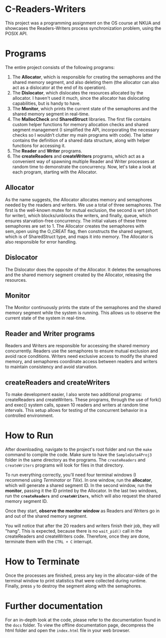 # C-Readers-Writers
This project was a programming assignment on the OS course at NKUA and showcases the Readers-Writers process synchronization problem, using the POSIX API.

# Programs  
The entire project consists of the following programs:
1.	The **Allocator**, which is responsible for creating the semaphores and the shared memory segment, and also deleting them (the allocator can also act as a dislocator at the end of its operation).
3. The **Dislocator**, which dislocates the resources allocated by the allocator. I haven't used it  much, since the allocator has dislocating capabilities, but is handy to have.
2.	The **Monitor**, which prints the current state of the semaphores and the shared memory segment in real-time.
3.	The **MallocCheck** and **SharedStruct** libraries. The first file contains custom helper functions for memory allocation checks and shared segment management (I simplified the API, incorporating the necessary checks so I wouldn’t clutter my main programs with code). The latter contains the definition of a shared data structure, along with helper functions for accessing it.
4.	The **Reader** and **Writer** programs.
5.	The **createReaders** and **createWriters** programs, which act as a convenient way of spawning multiple Reader and Writer processes at random time to demonstrate the concurrency.
Now, let's take a look at each program, starting with the Allocator.
## Allocator
As the name suggests, the Allocator allocates memory and semaphores needed by the readers and writers. We use a total of three semaphores. The first is the well-known mutex for mutual exclusion, the second is wrt (short for writer), which blocks/unblocks the writers, and finally, queue, which ensures starvation-free concurrency. The initial values of these three semaphores are set to 1.
The Allocator creates the semaphores with sem_open using the O_CREAT flag, then constructs the shared segment, which is of SharedStruct type, and maps it into memory. The Allocator is also responsible for error handling.

## Dislocator
The Dislocator does the opposite of the Allocator. It deletes the semaphores and the shared memory segment created by the Allocator, releasing the resources.

## Monitor
The Monitor continuously prints the state of the semaphores and the shared memory segment while the system is running. This allows us to observe the current state of the system in real-time.

## Reader and Writer programs
Readers and Writers are responsible for accessing the shared memory concurrently. Readers use the semaphores to ensure mutual exclusion and avoid race conditions. Writers need exclusive access to modify the shared memory, and semaphores coordinate access between readers and writers to maintain consistency and avoid starvation.

## createReaders and createWriters
To make development easier, I also wrote two additional programs: createReaders and createWriters. These programs, through the use of fork() and exec() system calls, spawn 10 readers and writers at random time intervals. This setup allows for testing of the concurrent behavior in a controlled environment.

# How to Run
After downloading, navigate to the project's root folder and run the `make` command to compile the code. Make sure to have the `SampleData4Proj3` folder in the same directory as the programs. The `createReaders` and `createWriters` programs will look for files in that directory.

To run everything correctly, you'll need four terminal windows (I recommend using *Terminator* or *Tilix*). 
In one window, run the **allocator**, which will generate a shared segment ID. 
In the second window, run the **monitor**, passing it the ID printed by the Allocator. 
In the last two windows, run the **`createReaders`** and **`createWriters`**, which will also request the shared memory segment ID. 

Once they start, **observe the monitor window** as Readers and Writers go in and out of the shared memory segment.

You will notice that after the 20 readers and writers finish their job, they will "hang". This is expected, because there is no `wait_pid()` call in the createReaders and createWriters code. Therefore, once they are done, terminate them with the `CTRL + C` interrupt.

# How to Terminate 
Once the processes are finished, press any key in the allocator-side of the terminal window to print statistics that were collected during runtime. Finally, press `y` to destroy the segment along with the semaphores.

# Further documentation
For an in-depth look at the code, please refer to the documentation found in the `docs` folder. To view the offline documentation page, decompress the html folder and open the `index.html` file in your web browser.
